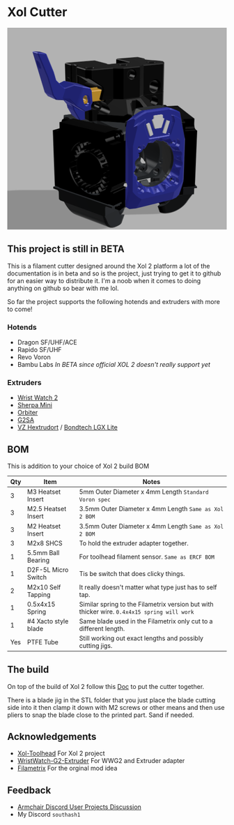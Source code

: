 
# Xol Cutter

<img src='doc/xol_cutter.png' width=850 />

## This project is still in BETA

This is a filament cutter designed around the Xol 2 platform a lot of the documentation is in beta and so is the project, just trying to get it to github for an easier way to distribute it. I'm a noob when it comes to doing anything on github so bear with me lol.






So far the project supports the following hotends and extruders with more to come!

### Hotends

- Dragon SF/UHF/ACE
- Rapido SF/UHF
- Revo Voron
- Bambu Labs *In BETA since official XOL 2 doesn't really support yet*

### Extruders

- [Wrist Watch 2](https://github.com/tetsu97/WristWatch-G2-Extruder)
- [Sherpa Mini](https://github.com/Annex-Engineering/Sherpa_Mini-Extruder)
- [Orbiter](https://www.orbiterprojects.com/orbiter-v2-0/)
- [G2SA](https://github.com/tetsu97/Galileo2)
- [VZ Hextrudort](https://github.com/VzBoT3D/Vz-HextrudORT) / [Bondtech LGX Lite](https://www.bondtech.se/product/lgx-lite-v2-large-gears-extruder/)
## BOM

This is addition to your choice of Xol 2 build BOM

| Qty | Item              | Notes                                                                                                                       |
| --- | ----------------- | --------------------------------------------------------------------------------------------------------------------------- |
| 3   | M3 Heatset Insert   | 5mm Outer Diameter x 4mm Length `Standard Voron spec`                                         |
| 3   | M2.5 Heatset Insert | 3.5mm Outer Diameter x 4mm Length `Same as Xol 2 BOM`                                         |
| 3   | M2 Heatset Insert   | 3.5mm Outer Diameter x 4mm Length `Same as Xol 2 BOM`                                         |
| 3   | M2x8 SHCS           | To hold the extruder adapter together.                                                        |
| 1   | 5.5mm Ball Bearing  | For toolhead filament sensor. `Same as ERCF BOM`                                              |
| 1   | D2F-5L Micro Switch | Tis be switch that does clicky things.                                                        |
| 2   | M2x10 Self Tapping  | It really doesn't matter what type just has to self tap.                                      |
| 1   | 0.5x4x15 Spring     | Similar spring to the Filametrix version but with thicker wire. `0.4x4x15 spring will work`  |
| 1   | #4 Xacto style blade| Same blade used in the Filametrix only cut to a different length.                             |
| Yes | PTFE Tube           | Still working out exact lengths and possibly cutting jigs.                                    |

## The build

On top of the build of Xol 2 follow this [Doc](https://docs.google.com/document/d/1SKAF6VHhXhA64Z4uIKywSt5jq5D0fDKbgyQrExmpVV8/edit) to put the cutter together.

There is a blade jig in the STL folder that you just place the blade cutting side into it then clamp it down with M2 screws or other means and then use pliers to snap the blade close to the printed part. Sand if needed.

## Acknowledgements

 - [Xol-Toolhead](https://github.com/Armchair-Heavy-Industries/Xol-Toolhead) For Xol 2 project
 - [WristWatch-G2-Extruder](https://github.com/tetsu97/WristWatch-G2-Extruder) For WWG2 and Extruder adapter
 - [Filametrix](https://github.com/sorted01/Filametrix) For the orginal mod idea

## Feedback

- [Armchair Discord User Projects Discussion](https://discord.com/channels/1029426383614648421/1195580104659710053)
- My Discord `southash1`
